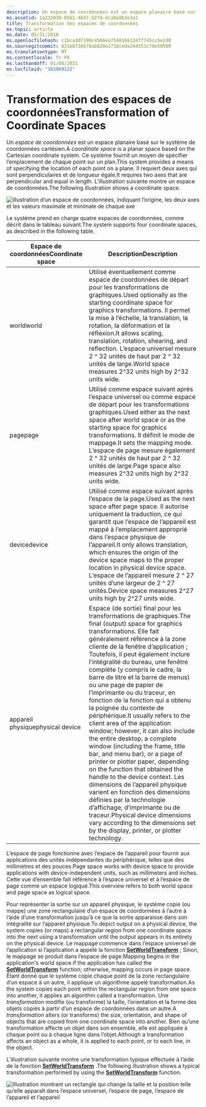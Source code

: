 ```yaml
---
description: Un espace de coordonnées est un espace planaire basé sur le système de coordonnées cartésien.
ms.assetid: 1a232030-8561-4b57-b274-dca0a8b3e3a1
title: Transformation des espaces de coordonnées
ms.topic: article
ms.date: 05/31/2018
ms.openlocfilehash: c1bca3d7190c4566ea7548166134ff745cc5e2d8
ms.sourcegitcommit: 831e8f3db78ab820e1710cede244553c70e50500
ms.translationtype: MT
ms.contentlocale: fr-FR
ms.lasthandoff: 01/08/2021
ms.locfileid: "103869122"
---
```

# <a name="transformation-of-coordinate-spaces"></a><span data-ttu-id="37b55-103">Transformation des espaces de coordonnées</span><span class="sxs-lookup"><span data-stu-id="37b55-103">Transformation of Coordinate Spaces</span></span>

<span data-ttu-id="37b55-104">Un *espace de coordonnées* est un espace planaire basé sur le système de coordonnées cartésien.</span><span class="sxs-lookup"><span data-stu-id="37b55-104">A *coordinate space* is a planar space based on the Cartesian coordinate system.</span></span> <span data-ttu-id="37b55-105">Ce système fournit un moyen de spécifier l’emplacement de chaque point sur un plan.</span><span class="sxs-lookup"><span data-stu-id="37b55-105">This system provides a means of specifying the location of each point on a plane.</span></span> <span data-ttu-id="37b55-106">Il requiert deux axes qui sont perpendiculaires et de longueur égale.</span><span class="sxs-lookup"><span data-stu-id="37b55-106">It requires two axes that are perpendicular and equal in length.</span></span> <span data-ttu-id="37b55-107">L’illustration suivante montre un espace de coordonnées.</span><span class="sxs-lookup"><span data-stu-id="37b55-107">The following illustration shows a coordinate space.</span></span>

![illustration d’un espace de coordonnées, indiquant l’origine, les deux axes et les valeurs maximale et minimale de chaque axe](images/cstrn-07.png)

<span data-ttu-id="37b55-109">Le système prend en charge quatre espaces de coordonnées, comme décrit dans le tableau suivant.</span><span class="sxs-lookup"><span data-stu-id="37b55-109">The system supports four coordinate spaces, as described in the following table.</span></span>



| <span data-ttu-id="37b55-110">Espace de coordonnées</span><span class="sxs-lookup"><span data-stu-id="37b55-110">Coordinate space</span></span> | <span data-ttu-id="37b55-111">Description</span><span class="sxs-lookup"><span data-stu-id="37b55-111">Description</span></span>                                                                                                                                                                                                                                                                                                                                                                                                                                                                |
|------------------|----------------------------------------------------------------------------------------------------------------------------------------------------------------------------------------------------------------------------------------------------------------------------------------------------------------------------------------------------------------------------------------------------------------------------------------------------------------------------|
| <span data-ttu-id="37b55-112">world</span><span class="sxs-lookup"><span data-stu-id="37b55-112">world</span></span>            | <span data-ttu-id="37b55-113">Utilisé éventuellement comme espace de coordonnées de départ pour les transformations de graphiques.</span><span class="sxs-lookup"><span data-stu-id="37b55-113">Used optionally as the starting coordinate space for graphics transformations.</span></span> <span data-ttu-id="37b55-114">Il permet la mise à l’échelle, la translation, la rotation, la déformation et la réflexion.</span><span class="sxs-lookup"><span data-stu-id="37b55-114">It allows scaling, translation, rotation, shearing, and reflection.</span></span> <span data-ttu-id="37b55-115">L’espace universel mesure 2 ^ 32 unités de haut par 2 ^ 32 unités de large.</span><span class="sxs-lookup"><span data-stu-id="37b55-115">World space measures 2^32 units high by 2^32 units wide.</span></span>                                                                                                                                                                                                                                                                |
| <span data-ttu-id="37b55-116">page</span><span class="sxs-lookup"><span data-stu-id="37b55-116">page</span></span>             | <span data-ttu-id="37b55-117">Utilisé comme espace suivant après l’espace universel ou comme espace de départ pour les transformations graphiques.</span><span class="sxs-lookup"><span data-stu-id="37b55-117">Used either as the next space after world space or as the starting space for graphics transformations.</span></span> <span data-ttu-id="37b55-118">Il définit le mode de mappage.</span><span class="sxs-lookup"><span data-stu-id="37b55-118">It sets the mapping mode.</span></span> <span data-ttu-id="37b55-119">L’espace de page mesure également 2 ^ 32 unités de haut par 2 ^ 32 unités de large.</span><span class="sxs-lookup"><span data-stu-id="37b55-119">Page space also measures 2^32 units high by 2^32 units wide.</span></span>                                                                                                                                                                                                                                                                              |
| <span data-ttu-id="37b55-120">device</span><span class="sxs-lookup"><span data-stu-id="37b55-120">device</span></span>           | <span data-ttu-id="37b55-121">Utilisé comme espace suivant après l’espace de la page.</span><span class="sxs-lookup"><span data-stu-id="37b55-121">Used as the next space after page space.</span></span> <span data-ttu-id="37b55-122">Il autorise uniquement la traduction, ce qui garantit que l’espace de l’appareil est mappé à l’emplacement approprié dans l’espace physique de l’appareil.</span><span class="sxs-lookup"><span data-stu-id="37b55-122">It only allows translation, which ensures the origin of the device space maps to the proper location in physical device space.</span></span> <span data-ttu-id="37b55-123">L’espace de l’appareil mesure 2 ^ 27 unités d’une largeur de 2 ^ 27 unités.</span><span class="sxs-lookup"><span data-stu-id="37b55-123">Device space measures 2^27 units high by 2^27 units wide.</span></span>                                                                                                                                                                                                                                          |
| <span data-ttu-id="37b55-124">appareil physique</span><span class="sxs-lookup"><span data-stu-id="37b55-124">physical device</span></span>  | <span data-ttu-id="37b55-125">Espace (de sortie) final pour les transformations de graphiques.</span><span class="sxs-lookup"><span data-stu-id="37b55-125">The final (output) space for graphics transformations.</span></span> <span data-ttu-id="37b55-126">Elle fait généralement référence à la zone cliente de la fenêtre d’application ; Toutefois, il peut également inclure l’intégralité du bureau, une fenêtre complète (y compris le cadre, la barre de titre et la barre de menus) ou une page de papier de l’imprimante ou du traceur, en fonction de la fonction qui a obtenu la poignée du contexte de périphérique.</span><span class="sxs-lookup"><span data-stu-id="37b55-126">It usually refers to the client area of the application window; however, it can also include the entire desktop, a complete window (including the frame, title bar, and menu bar), or a page of printer or plotter paper, depending on the function that obtained the handle to the device context.</span></span> <span data-ttu-id="37b55-127">Les dimensions de l’appareil physique varient en fonction des dimensions définies par la technologie d’affichage, d’imprimante ou de traceur.</span><span class="sxs-lookup"><span data-stu-id="37b55-127">Physical device dimensions vary according to the dimensions set by the display, printer, or plotter technology.</span></span> |



 

<span data-ttu-id="37b55-128">L’espace de page fonctionne avec l’espace de l’appareil pour fournir aux applications des unités indépendantes du périphérique, telles que des millimètres et des pouces.</span><span class="sxs-lookup"><span data-stu-id="37b55-128">Page space works with device space to provide applications with device-independent units, such as millimeters and inches.</span></span> <span data-ttu-id="37b55-129">Cette vue d’ensemble fait référence à l’espace universel et à l’espace de page comme un espace logique.</span><span class="sxs-lookup"><span data-stu-id="37b55-129">This overview refers to both world space and page space as logical space.</span></span>

<span data-ttu-id="37b55-130">Pour représenter la sortie sur un appareil physique, le système copie (ou mappe) une zone rectangulaire d’un espace de coordonnées à l’autre à l’aide d’une transformation jusqu’à ce que la sortie apparaisse dans son intégralité sur l’appareil physique.</span><span class="sxs-lookup"><span data-stu-id="37b55-130">To depict output on a physical device, the system copies (or maps) a rectangular region from one coordinate space into the next using a transformation until the output appears in its entirety on the physical device.</span></span> <span data-ttu-id="37b55-131">Le mappage commence dans l’espace universel de l’application si l’application a appelé la fonction [**SetWorldTransform**](/windows/desktop/api/Wingdi/nf-wingdi-setworldtransform) ; Sinon, le mappage se produit dans l’espace de page.</span><span class="sxs-lookup"><span data-stu-id="37b55-131">Mapping begins in the application's world space if the application has called the [**SetWorldTransform**](/windows/desktop/api/Wingdi/nf-wingdi-setworldtransform) function; otherwise, mapping occurs in page space.</span></span> <span data-ttu-id="37b55-132">Étant donné que le système copie chaque point de la zone rectangulaire d’un espace à un autre, il applique un algorithme appelé transformation.</span><span class="sxs-lookup"><span data-stu-id="37b55-132">As the system copies each point within the rectangular region from one space into another, it applies an algorithm called a transformation.</span></span> <span data-ttu-id="37b55-133">Une *transformation* modifie (ou transforme) la taille, l’orientation et la forme des objets copiés à partir d’un espace de coordonnées dans un autre.</span><span class="sxs-lookup"><span data-stu-id="37b55-133">A *transformation* alters (or transforms) the size, orientation, and shape of objects that are copied from one coordinate space into another.</span></span> <span data-ttu-id="37b55-134">Bien qu’une transformation affecte un objet dans son ensemble, elle est appliquée à chaque point ou à chaque ligne dans l’objet.</span><span class="sxs-lookup"><span data-stu-id="37b55-134">Although a transformation affects an object as a whole, it is applied to each point, or to each line, in the object.</span></span>

<span data-ttu-id="37b55-135">L’illustration suivante montre une transformation typique effectuée à l’aide de la fonction [**SetWorldTransform**](/windows/desktop/api/Wingdi/nf-wingdi-setworldtransform) .</span><span class="sxs-lookup"><span data-stu-id="37b55-135">The following illustration shows a typical transformation performed by using the [**SetWorldTransform**](/windows/desktop/api/Wingdi/nf-wingdi-setworldtransform) function.</span></span>

![Illustration montrant un rectangle qui change la taille et la position telle qu’elle apparaît dans l’espace universel, l’espace de page, l’espace de l’appareil et l’appareil](images/cstrn-08.png)

 

 



